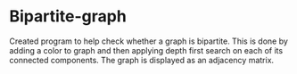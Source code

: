 # Bipartite-graph
Created program to help check whether a graph is bipartite. This is done by adding a color to graph and then applying depth first search on each of its connected
components. The graph is displayed as an adjacency matrix. 
